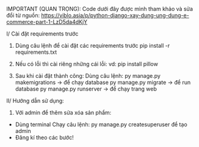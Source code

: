 IMPORTANT (QUAN TRỌNG): Code dưới đây được mình tham khảo và sửa đổi từ nguồn:
https://viblo.asia/p/python-django-xay-dung-ung-dung-e-commerce-part-1-LzD5da4dKjY



I/ Cài đặt requirements trước
1. Dùng câu lệnh để cài đặt các requirements trước
pip install -r requirements.txt

2. Nếu có lỗi thì cài riêng những cái lỗi:
vd: pip install pillow

3. Sau khi cài đặt thành công:
Dùng câu lệnh: 
py manage.py makemigrations -> để chạy database
py manage.py migrate -> để run database
py manage.py runserver -> để chạy trang web

II/ Hướng dẫn sử dụng:
1. Với admin để thêm sửa xóa sản phẩm:
- Dùng terminal Chạy câu lệnh: py manage.py createsuperuser để tạo admin
- Đăng kí theo các bước!


